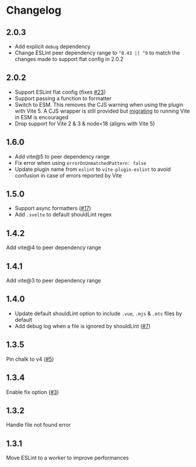 # Changelog

## 2.0.3

- Add explicit `debug` dependency
- Change ESLint peer dependency range to `^8.43 || ^9` to match the changes made to support flat config in 2.0.2

## 2.0.2

- Support ESLint flat config (fixes [#23](https://github.com/nabla/vite-plugin-eslint/issues/23))
- Support passing a function to formatter
- Switch to ESM. This removes the CJS warning when using the plugin with Vite 5. A CJS wrapper is still provided but [migrating](https://vitejs.dev/guide/migration.html#deprecate-cjs-node-api) to running Vite in ESM is encouraged
- Drop support for Vite 2 & 3 & node<18 (aligns with Vite 5)

## 1.6.0

- Add vite@5 to peer dependency range
- Fix error when using `errorOnUnmatchedPattern: false`
- Update plugin name from `eslint` to `vite-plugin-eslint` to avoid confusion in case of errors reported by Vite

## 1.5.0

- Support async formatters ([#17](https://github.com/nabla/vite-plugin-eslint/pull/17))
- Add `.svelte` to default shouldLint regex

## 1.4.2

Add vite@4 to peer dependency range

## 1.4.1

Add vite@3 to peer dependency range

## 1.4.0

- Update default shouldLint option to include `.vue`, `.mjs` & `.mts` files by default
- Add debug log when a file is ignored by shouldLint ([#7](https://github.com/nabla/vite-plugin-eslint/issues/7))

## 1.3.5

Pin chalk to v4 ([#5](https://github.com/nabla/vite-plugin-eslint/issues/5))

## 1.3.4

Enable fix option ([#3](https://github.com/nabla/vite-plugin-eslint/issues/3))

## 1.3.2

Handle file not found error

## 1.3.1

Move ESLint to a worker to improve performances
